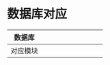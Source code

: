 # 数据库对应

| 数据库   |  |  |  |  |  |  |  |  |  |
| -------- | - | - | - | - | - | - | - | - | - |
| 对应模块 |  |  |  |  |  |  |  |  |  |
